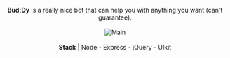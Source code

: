 <p align="center">
  <b>Bud;Dy</b> is a really nice bot that can help you with anything you want (can't guarantee). <br/><br/>
  <img alt="Main" src="https://i.imgur.com/s3bSIIh.png"> <br/><br/>
  <b>Stack</b> | 
   Node
  - Express
  - jQuery
  - UIkit
</p>

